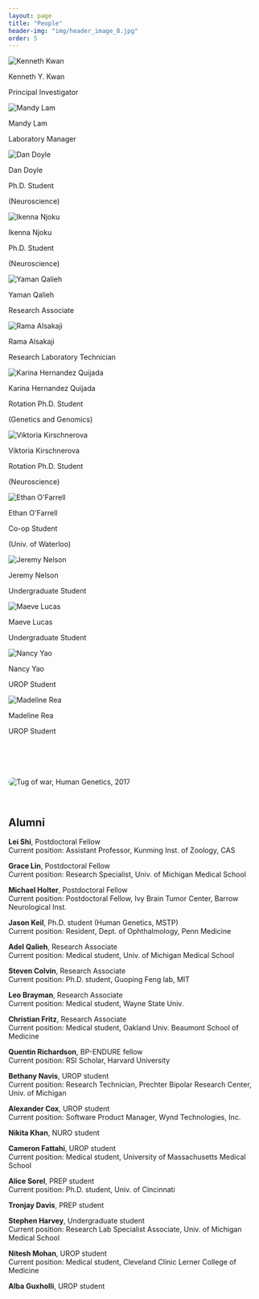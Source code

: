 ```yaml
---
layout: page
title: "People"
header-img: "img/header_image_8.jpg"
order: 5
---
```


<div class="row">
  <div class="col-md-4 col-sm-6 col-xs-12 bio">
    <img src="{{ site.baseurl }}/img/bios/kenneth_kwan.jpg" alt="Kenneth Kwan" class="bio-pic center-block">
      <p class="name">Kenneth Y. Kwan</p>
      <p class="job">Principal Investigator</p>
  </div>
  <div class="col-md-4 col-sm-6 col-xs-12 bio">
    <img src="{{ site.baseurl }}/img/bios/mandy_lam.jpg" alt="Mandy Lam" class="bio-pic center-block">
    <p class="name">Mandy Lam</p>
    <p class="job">Laboratory Manager</p>
  </div>
</div>


<div class="row">
  
  <div class="col-md-4 col-sm-6 col-xs-12 bio">
    <img src="{{ site.baseurl }}/img/bios/daniel_doyle.jpg" alt="Dan Doyle" class="bio-pic center-block">
    <p class="name">Dan Doyle</p>
    <p class="job">Ph.D. Student</p>
    <p class="description">(Neuroscience)</p>
  </div>
  <div class="col-md-4 col-sm-6 col-xs-12 bio">
    <img src="{{ site.baseurl }}/img/bios/ikenna_njoku.jpg" alt="Ikenna Njoku" class="bio-pic center-block">
    <p class="name">Ikenna Njoku</p>
    <p class="job">Ph.D. Student</p>
    <p class="description">(Neuroscience)</p>
  </div>
  <div class="col-md-4 col-sm-6 col-xs-12 bio">
    <img src="{{ site.baseurl }}/img/bios/yaman_qalieh.jpg" alt="Yaman Qalieh" class="bio-pic center-block">
    <p class="name">Yaman Qalieh</p>
    <p class="job">Research Associate</p>
  </div>
  
  
  <div class="col-md-4 col-sm-6 col-xs-12 bio">
    <img src="{{ site.baseurl }}/img/bios/rama_alsakaji.jpg" alt="Rama Alsakaji" class="bio-pic center-block">
    <p class="name">Rama Alsakaji</p>
    <p class="job">Research Laboratory Technician</p>
  </div>
  <div class="col-md-4 col-sm-6 col-xs-12 bio">
    <img src="{{ site.baseurl }}/img/bios/karina_hernandez_quijada.jpg" alt="Karina Hernandez Quijada" class="bio-pic center-block">
    <p class="name">Karina Hernandez Quijada</p>
    <p class="job">Rotation Ph.D. Student</p>
    <p class="description">(Genetics and Genomics)</p>
  </div>
  <div class="col-md-4 col-sm-6 col-xs-12 bio">
    <img src="{{ site.baseurl }}/img/bios/vitkoria_kirschnerova.jpg" alt="Viktoria Kirschnerova" class="bio-pic center-block">
    <p class="name">Viktoria Kirschnerova</p>
    <p class="job">Rotation Ph.D. Student</p>
    <p class="description">(Neuroscience)</p>
  </div>
  <div class="col-md-4 col-sm-6 col-xs-12 bio">
    <img src="{{ site.baseurl }}/img/bios/ethan_ofarrell.jpg" alt="Ethan O'Farrell" class="bio-pic center-block">
    <p class="name">Ethan O'Farrell</p>
    <p class="job">Co-op Student</p>
    <p class="description">(Univ. of Waterloo)</p>
  </div>
  <div class="col-md-4 col-sm-6 col-xs-12 bio">
    <img src="{{ site.baseurl }}/img/bios/jeremy_nelson.jpg" alt="Jeremy Nelson" class="bio-pic center-block">
    <p class="name">Jeremy Nelson</p>
    <p class="job">Undergraduate Student</p>
  </div>
  <div class="col-md-4 col-sm-6 col-xs-12 bio">
    <img src="{{ site.baseurl }}/img/bios/maeve_lucas.jpg" alt="Maeve Lucas" class="bio-pic center-block">
    <p class="name">Maeve Lucas</p>
    <p class="job">Undergraduate Student</p>
  </div>
  <div class="col-md-4 col-sm-6 col-xs-12 bio">
    <img src="{{ site.baseurl }}/img/bios/nancy_yao.jpg" alt="Nancy Yao" class="bio-pic center-block">
    <p class="name">Nancy Yao</p>
    <p class="job">UROP Student</p>
  </div>
  <div class="col-md-4 col-sm-6 col-xs-12 bio">
    <img src="{{ site.baseurl }}/img/bios/maddie_rea.jpg" alt="Madeline Rea" class="bio-pic center-block">
    <p class="name">Madeline Rea</p>
    <p class="job">UROP Student</p>
  </div>
</div>

<img src="{{ site.baseurl }}/img/Pumpkin_Patch.jpg" alt="Tug of war, Human Genetics, 2017" style="border-radius: 10px; margin: 70px 0 30px 0;">

## Alumni

**Lei Shi**, Postdoctoral Fellow  
Current position: Assistant Professor, Kunming Inst. of Zoology, CAS 

**Grace Lin**, Postdoctoral Fellow  
Current position: Research Specialist, Univ. of Michigan Medical School

**Michael Holter**, Postdoctoral Fellow  
Current position: Postdoctoral Fellow, Ivy Brain Tumor Center, Barrow Neurological Inst.

**Jason Keil**, Ph.D. student (Human Genetics, MSTP)  
Current position: Resident, Dept. of Ophthalmology, Penn Medicine

**Adel Qalieh**, Research Associate  
Current position: Medical student, Univ. of Michigan Medical School

**Steven Colvin**, Research Associate  
Current position: Ph.D. student, Guoping Feng lab, MIT

**Leo Brayman**, Research Associate  
Current position: Medical student, Wayne State Univ.

**Christian Fritz**, Research Associate  
Current position: Medical student, Oakland Univ. Beaumont School of Medicine

**Quentin Richardson**, BP-ENDURE fellow  
Current position: RSI Scholar, Harvard University

**Bethany Navis**, UROP student  
Current position: Research Technician, Prechter Bipolar Research Center, Univ. of Michigan

**Alexander Cox**, UROP student  
Current position: Software Product Manager, Wynd Technologies, Inc.

**Nikita Khan**, NURO student

**Cameron Fattahi**, UROP student  
Current position: Medical student, University of Massachusetts Medical School

**Alice Sorel**, PREP student  
Current position: Ph.D. student, Univ. of Cincinnati

**Tronjay Davis**, PREP student

**Stephen Harvey**, Undergraduate student  
Current position: Research Lab Specialist Associate, Univ. of Michigan Medical School

**Nitesh Mohan**, UROP student  
Current position: Medical student, Cleveland Clinic Lerner College of Medicine

**Alba Guxholli**, UROP student
